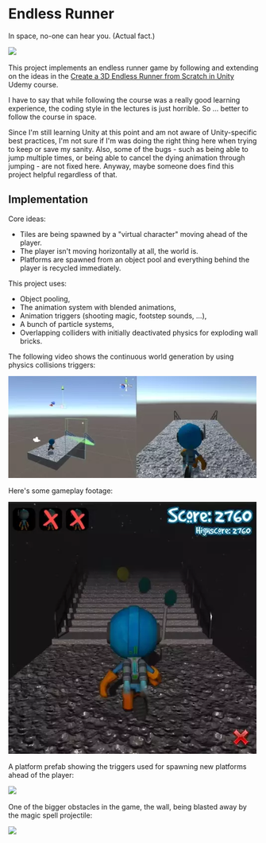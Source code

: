 # Endless Runner

In space, no-one can hear you. (Actual fact.)

![](.readme/final-frontier.png)

This project implements an endless runner game by following and extending on the ideas
in the [Create a 3D Endless Runner from Scratch in Unity](https://www.udemy.com/course/endlessrunner/) Udemy course.

I have to say that while following the course was a really good learning experience,
the coding style in the lectures is just horrible. So ... better to follow the course in space.

Since I'm still learning Unity at this point and am not aware of Unity-specific best
practices, I'm not sure if I'm was doing the right thing here when trying to keep or 
save my sanity.
Also, some of the bugs - such as being able to jump multiple times, or being able to cancel the dying animation through jumping - are not fixed here.
Anyway, maybe someone does find this project helpful regardless of that.

## Implementation

Core ideas:

- Tiles are being spawned by a "virtual character" moving ahead of the player.
- The player isn't moving horizontally at all, the world is.
- Platforms are spawned from an object pool and everything behind the player is recycled immediately.

This project uses:

- Object pooling,
- The animation system with blended animations,
- Animation triggers (shooting magic, footstep sounds, ...),
- A bunch of particle systems,
- Overlapping colliders with initially deactivated physics for exploding wall bricks.

The following video shows the continuous world generation by using physics
collisions triggers:

![Platform generation video](.readme/early-animation.webp)

Here's some gameplay footage:

![Gameplay video](.readme/late-game.webp)

A platform prefab showing the triggers used for spawning new platforms
ahead of the player:

![](.readme/box-triggers.png)

One of the bigger obstacles in the game, the wall, being blasted away
by the magic spell projectile:

![](.readme/blasting-boxes.jpg)
